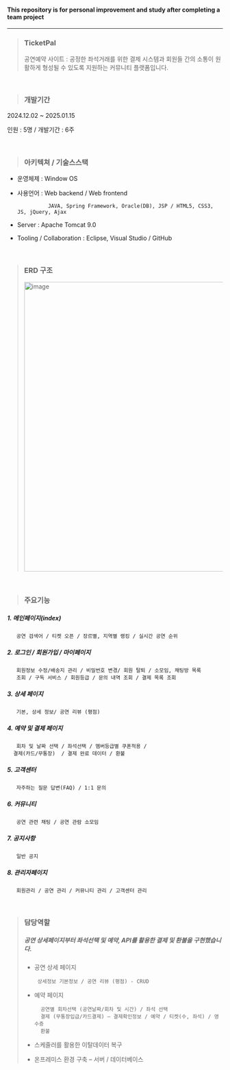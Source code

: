 #### **This repository is for personal improvement and study after completing a team project**

<hr/>

> ### **TicketPal**
> 공연예약 사이트 : 
공정한 좌석거래를 위한 결제 시스템과 회원들 간의 소통이 원활하게 형성될 수 있도록 지원하는 커뮤니티 플랫폼입니다.


<br>

> ### 개발기간 
2024.12.02 ~ 2025.01.15




인원 : 5명 / 개발기간 : 6주

<br>


> ### 아키텍쳐 / 기술스스택 
* 운영체제 : Window OS

* 사용언어 : Web backend / Web frontend


                JAVA, Spring Framework, Oracle(DB), JSP / HTML5, CSS3, JS, jQuery, Ajax


* Server : Apache Tomcat 9.0

* Tooling / Collaboration : Eclipse, Visual Studio / GitHub

<br>

> ### ERD 구조
> <img width="899" height="676" alt="image" src="https://github.com/user-attachments/assets/4b42a427-e7c8-4f3b-973c-f72aca91096d" />


<br>

> ### 주요기능
##### 1.   메인페이지(index)

   
       공연 검색어 / 티켓 오픈 / 장르별, 지역별 랭킹 / 실시간 공연 순위

##### 2.    로그인 / 회원가입 / 마이페이지 


       회원정보 수정/배송지 관리 / 비밀번호 변경/ 회원 탈퇴 / 소모임, 채팅방 목록    
       조회 / 구독 서비스 / 회원등급 / 문의 내역 조회 / 결제 목록 조회

##### 3.   상세 페이지

    
       기본, 상세 정보/ 공연 리뷰 (평점)
##### 4.   예약 및 결제 페이지 


       회차 및 날짜 선택 / 좌석선택 / 멤버등급별 쿠폰적용 /
      결제(카드/무통장)  / 결제 완료 데이터 / 환불
##### 5.  고객센터


       자주하는 질문 답변(FAQ) / 1:1 문의 
##### 6.  커뮤니티


    
       공연 관련 채팅 / 공연 관람 소모임
##### 7.  공지사항
     
       일반 공지
       
##### 8.  관리자페이지
     
       회원관리 / 공연 관리 / 커뮤니티 관리 / 고객센터 관리


<br>


> ### 담당역할
> ##### 공연 상세페이지부터 좌석선택 및 예약, API를 활용한 결제 및 환불을 구현했습니다.
> * 공연 상세 페이지
>
>
>        상세정보 기본정보 / 공연 리뷰 (평점) - CRUD
> * 예약 페이지
>
>  
>         공연별 회차선택 (공연날짜/회차 및 시간) / 좌석 선택 
>         결제 (무통장입급/카드결제) – 결제확인정보 / 예약 / 티켓(수, 좌석) / 영수증  
>         환불 
> * 스케줄러를 활용한 이탈데이터 복구 
> * 온프레미스 환경 구축 – 서버 / 데이터베이스 




        

